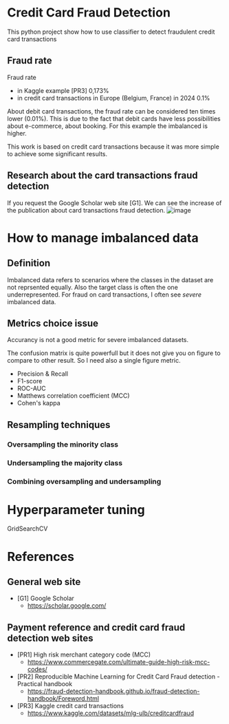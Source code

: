 # Credit Card Fraud Detection
This python project show how to use classifier to detect fraudulent credit card transactions
## Fraud rate 
Fraud rate
* in Kaggle example [PR3] 0,173%
* in credit card transactions in Europe (Belgium, France) in 2024 0.1%

About debit card transactions, the fraud rate can be considered ten times lower (0.01%).
This is due to the fact that debit cards have less possibilities about e-commerce, about booking.
For this example the imbalanced is higher.

This work is based on credit card transactions because it was more simple to achieve some significant results.

## Research about the card transactions fraud detection

If you request the Google Scholar web site [G1]. We can see the increase of the publication about card transactions fraud detection.
![image](../imgs/FD00A-googleScholarStat.png)

# How to manage imbalanced data
## Definition
Imbalanced data refers to scenarios where the classes in the dataset are not reprsented equally.
Also the target class is often the one underrepresented. For fraud on card transactions, I often see *severe* imbalanced data. 

## Metrics choice issue
Accurancy is not a good metric for severe imbalanced datasets.

The confusion matrix is quite powerfull but it does not give you on figure to compare to other result. So I need also a single figure metric.

* Precision & Recall
* F1-score
* ROC-AUC
* Matthews correlation coefficient (MCC)
* Cohen's kappa


## Resampling techniques
### Oversampling the minority class
### Undersampling the majority class
### Combining oversampling and undersampling


# Hyperparameter tuning
GridSearchCV

# References
## General web site
* [G1] Google Scholar
	- https://scholar.google.com/

## Payment reference  and credit card fraud detection web sites
* [PR1] High risk merchant category code (MCC)
  - https://www.commercegate.com/ultimate-guide-high-risk-mcc-codes/
* [PR2] Reproducible Machine Learning for Credit Card Fraud detection - Practical handbook
  - https://fraud-detection-handbook.github.io/fraud-detection-handbook/Foreword.html
* [PR3] Kaggle credit card transactions
  - https://www.kaggle.com/datasets/mlg-ulb/creditcardfraud
